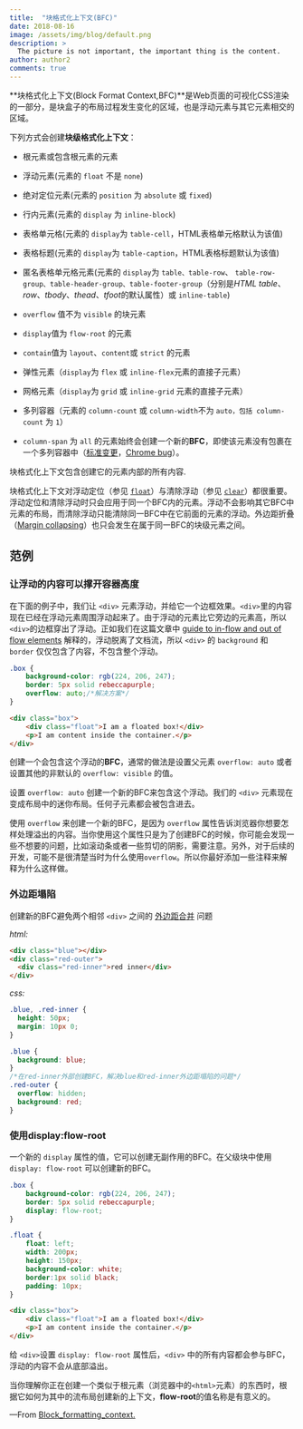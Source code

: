 ```yaml
---
title:  "块格式化上下文(BFC)"
date: 2018-08-16
image: /assets/img/blog/default.png
description: >
  The picture is not important, the important thing is the content.
author: author2
comments: true
---
```


**块格式化上下文(Block Format Context,BFC)**是Web页面的可视化CSS渲染的一部分，是块盒子的布局过程发生变化的区域，也是浮动元素与其它元素相交的区域。

下列方式会创建**块级格式化上下文**：

- 根元素或包含根元素的元素
- 浮动元素(元素的 `float` 不是 `none`)
- 绝对定位元素(元素的 `position` 为 `absolute` 或 `fixed`)
- 行内元素(元素的 `display` 为 `inline-block`)
- 表格单元格(元素的 `display`为 `table-cell`，HTML表格单元格默认为该值)
- 表格标题(元素的 `display`为 `table-caption`，HTML表格标题默认为该值)
- 匿名表格单元格元素(元素的 `display`为 `table、table-row`、 `table-row-group、table-header-group、table-footer-group`（分别是*HTML table*、*row*、*tbody*、*thead*、*tfoot*的默认属性）或 `inline-table`)

- `overflow` 值不为 `visible` 的块元素
- `display`值为 `flow-root` 的元素
- `contain`值为 `layout`、`content`或 `strict` 的元素
- 弹性元素（`display`为 `flex` 或 `inline-flex`元素的直接子元素）
- 网格元素（`display`为 `grid` 或 `inline-grid` 元素的直接子元素）
- 多列容器（元素的 `column-count` 或 `column-width`不为 `auto，包括 column-count` 为 `1`）
- `column-span` 为 `all` 的元素始终会创建一个新的**BFC**，即使该元素没有包裹在一个多列容器中（[标准变更](https://github.com/w3c/csswg-drafts/commit/a8634b96900279916bd6c505fda88dda71d8ec51)，[Chrome bug](https://bugs.chromium.org/p/chromium/issues/detail?id=709362)）。

块格式化上下文包含创建它的元素内部的所有内容.

块格式化上下文对浮动定位（参见 [`float`](https://developer.mozilla.org/zh-CN/docs/Web/CSS/float)）与清除浮动（参见 [`clear`](https://developer.mozilla.org/zh-CN/docs/Web/CSS/clear)）都很重要。浮动定位和清除浮动时只会应用于同一个BFC内的元素。浮动不会影响其它BFC中元素的布局，而清除浮动只能清除同一BFC中在它前面的元素的浮动。外边距折叠（[Margin collapsing](https://developer.mozilla.org/en-US/docs/Web/CSS/CSS_Box_Model/Mastering_margin_collapsing)）也只会发生在属于同一BFC的块级元素之间。

## 范例

### 让浮动的内容可以撑开容器高度

在下面的例子中，我们让 `<div>` 元素浮动，并给它一个边框效果。`<div>`里的内容现在已经在浮动元素周围浮动起来了。由于浮动的元素比它旁边的元素高，所以`<div>`的边框穿出了浮动。正如我们在这篇文章中 [guide to in-flow and out of flow elements](https://developer.mozilla.org/en-US/docs/Web/CSS/CSS_Flow_Layout/In_Flow_and_Out_of_Flow) 解释的，浮动脱离了文档流，所以 `<div>` 的 `background` 和 `border` 仅仅包含了内容，不包含整个浮动。

~~~css
.box {
    background-color: rgb(224, 206, 247);
    border: 5px solid rebeccapurple;
    overflow: auto;/*解决方案*/
}
~~~

~~~html
<div class="box">
    <div class="float">I am a floated box!</div>
    <p>I am content inside the container.</p>
</div>
~~~

创建一个会包含这个浮动的**BFC**，通常的做法是设置父元素 `overflow: auto` 或者设置其他的非默认的 `overflow: visible` 的值。

设置 `overflow: auto` 创建一个新的BFC来包含这个浮动。我们的 `<div>` 元素现在变成布局中的迷你布局。任何子元素都会被包含进去。

使用 `overflow` 来创建一个新的BFC，是因为 `overflow` 属性告诉浏览器你想要怎样处理溢出的内容。当你使用这个属性只是为了创建BFC的时候，你可能会发现一些不想要的问题，比如滚动条或者一些剪切的阴影，需要注意。另外，对于后续的开发，可能不是很清楚当时为什么使用`overflow`。所以你最好添加一些注释来解释为什么这样做。

### 外边距塌陷

创建新的BFC避免两个相邻 `<div>` 之间的 [外边距合并](https://developer.mozilla.org/en-US/docs/Web/CSS/CSS_Box_Model/Mastering_margin_collapsing) 问题

*html:*

~~~html
<div class="blue"></div>
<div class="red-outer">
  <div class="red-inner">red inner</div>
</div>
~~~

*css:*

~~~css
.blue, .red-inner {
  height: 50px;
  margin: 10px 0;
}

.blue {
  background: blue;
}
/*在red-inner外部创建BFC，解决blue和red-inner外边距塌陷的问题*/
.red-outer {
  overflow: hidden;
  background: red;
}
~~~

### 使用display:flow-root

一个新的 `display` 属性的值，它可以创建无副作用的BFC。在父级块中使用 `display: flow-root` 可以创建新的BFC。

~~~css
.box {
    background-color: rgb(224, 206, 247);
    border: 5px solid rebeccapurple;
    display: flow-root;
}

.float {
    float: left;
    width: 200px;
    height: 150px;
    background-color: white;
    border:1px solid black;
    padding: 10px;
}      
~~~

~~~html
<div class="box">
    <div class="float">I am a floated box!</div>
    <p>I am content inside the container.</p>
</div>
~~~

给 `<div>`设置 `display: flow-root` 属性后，`<div>` 中的所有内容都会参与BFC，浮动的内容不会从底部溢出。

当你理解你正在创建一个类似于根元素（浏览器中的`<html>`元素）的东西时，根据它如何为其中的流布局创建新的上下文，**flow-root**的值名称是有意义的。

—From [Block_formatting_context.](https://developer.mozilla.org/zh-CN/docs/Web/Guide/CSS/Block_formatting_context)

